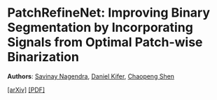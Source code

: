 # PatchRefineNet: Improving Binary Segmentation by Incorporating Signals from Optimal Patch-wise Binarization
**Authors**: [Savinay Nagendra](https://github.com/savinay95n), [Daniel Kifer](https://github.com/dkifer), [Chaopeng Shen](https://github.com/chaopengshen)

[[arXiv]](https://arxiv.org/abs/2211.06560)
[[PDF]](https://arxiv.org/pdf/2211.06560.pdf)
